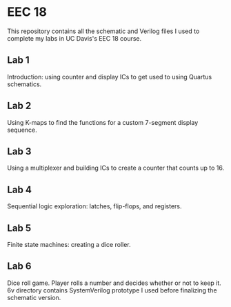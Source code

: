 # EEC 18
This repository contains all the schematic and Verilog files I used to complete my labs in UC Davis's EEC 18 course.

## Lab 1
Introduction: using counter and display ICs to get used to using Quartus schematics.

## Lab 2
Using K-maps to find the functions for a custom 7-segment display sequence.

## Lab 3
Using a multiplexer and building ICs to create a counter that counts up to 16.

## Lab 4
Sequential logic exploration: latches, flip-flops, and registers.

## Lab 5
Finite state machines: creating a dice roller.

## Lab 6
Dice roll game. Player rolls a number and decides whether or not to keep it.
6v directory contains SystemVerilog prototype I used before finalizing the schematic version.
